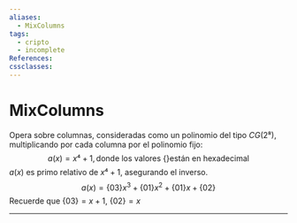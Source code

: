 ```yaml
---
aliases:
  - MixColumns
tags:
  - cripto
  - incomplete
References: 
cssclasses:
---
```

# MixColumns
Opera sobre columnas, consideradas como un polinomio del tipo $CG(2⁸)$, multiplicando por cada columna por el polinomio fijo:
$$a(x) = x⁴+1, \text{donde los valores \{\} están en hexadecimal}$$
$a(x)$ es primo relativo de $x⁴+1$, asegurando el inverso.
$$a(x) = \{03\}x^3 + \{01\}x^2 + \{01\}x + \{02\}$$
Recuerde que $\{03\} = x + 1$, $\{02\} = x$  

***